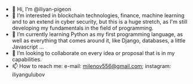 - 👋 Hi, I’m @iliyan-pigeon
- 👀 I’m interested in blockchain technologies, finance, machine learning and to an extend in cyber security, but this is a huge stretch, as I'm still developing my fundamentals in the field of programming.
- 🌱 I’m currently learning Python as my first programming language, as well as everything that comes around it, like Django, databases, a little Javascript ...
- 💞️ I’m looking to collaborate on every idea or proposal that is in my capabilities.
- 📫 How to reach me: e-mail: milenov556@gmail.com; instagram: iliyangulubov

<!---
iliyan-pigeon/iliyan-pigeon is a ✨ special ✨ repository because its `README.md` (this file) appears on your GitHub profile.
You can click the Preview link to take a look at your changes.
--->
